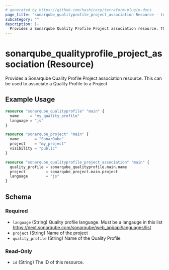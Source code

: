 ```yaml
---
# generated by https://github.com/hashicorp/terraform-plugin-docs
page_title: "sonarqube_qualityprofile_project_association Resource - terraform-provider-sonarqube"
subcategory: ""
description: |-
  Provides a Sonarqube Quality Profile Project association resource. This can be used to associate a Quality Profile to a Project
---
```


# sonarqube_qualityprofile_project_association (Resource)

Provides a Sonarqube Quality Profile Project association resource. This can be used to associate a Quality Profile to a Project

## Example Usage

```terraform
resource "sonarqube_qualityprofile" "main" {
  name     = "my_quality_profile"
  language = "js"
}

resource "sonarqube_project" "main" {
  name       = "SonarQube"
  project    = "my_project"
  visibility = "public"
}

resource "sonarqube_qualityprofile_project_association" "main" {
  quality_profile = sonarqube_qualityprofile.main.name
  project         = sonarqube_project.main.project
  language        = "js"
}
```

<!-- schema generated by tfplugindocs -->
## Schema

### Required

- `language` (String) Quality profile language. Must be a langauge in this list https://next.sonarqube.com/sonarqube/web_api/api/languages/list
- `project` (String) Name of the project
- `quality_profile` (String) Name of the Quality Profile

### Read-Only

- `id` (String) The ID of this resource.
